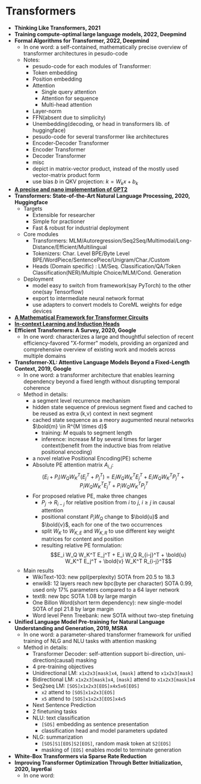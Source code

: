 
# Transformers

- **Thinking Like Transformers, 2021**
- **Training compute-optimal large language models, 2022, Deepmind**
- **Formal Algorithms for Transformer, 2022, Deepmind**
    - In one word: a self-contained, mathematically precise overview of transformer architectures in pesudo-code
    - Notes: 
        - pesudo-code for each modules of Transformer: 
        - Token embedding
        - Position embedding
        - Attention
            - Single query attention
            - Attention for sequence
            - Multi-head attention
        - Layer-norm
        - FFN(absent due to simplicity)
        - Unembedding(decoding, or head in transformers lib. of huggingface)
        - pesudo-code for several transformer like architectures
        - Encoder-Decoder Transformer
        - Encoder Transformer
        - Decoder Transformer
        - misc
        - depict in matrix-vector product, instead of the mostly used vector-matrix product form
        - use bias $b$ in QKV projection: $k = W_k x+b_k$
- **[A precise and nano implementation of GPT2](https://github.com/karpathy/nanoGPT)**
- **Transformers: State-of-the-Art Natural Language Processing, 2020, Huggingface**
    - Targets
        - Extensible for researcher
        - Simple for practioner
        - Fast & robust for industrial deployment
    - Core modules
        - Transformers: MLM/Autoregression/Seq2Seq/Multimodal/Long-Distance/Efficient/Multilingual
        - Tokenizers: Char. Level BPE/Byte Level BPE/WordPiece/SentencePiece/Unigram/Char./Custom
        - Heads (Domain specific) : LM/Seq. Classification/QA/Token Classification(NER)/Multiple Choice/MLM/Cond. Generation
    - Deployment
        - model easy to switch from framework(say PyTorch) to the other one(say Tensorflow)
        - export to intermediate neural network format
        - use adapters to convert models to CoreML weights for edge devices
- **[A Mathematical Framework for Transformer Circuits](https://transformer-circuits.pub/2021/framework/index.html)**
- **[In-context Learning and Induction Heads](https://transformer-circuits.pub/2022/in-context-learning-and-induction-heads/index.html)**
- **Efficient Transformers: A Survey, 2020, Google**
    - In one word: characterizes a large and thoughtful selection of recent efficiency-favored "X-former" models, providing an organized and comprehensive overview of existing work and models across multiple domains
- **Transformer-XL: Attentive Language Models Beyond a Fixed-Length Context, 2019, Google**
    - In one word: a transformer architecture that enables learning dependency beyond a fixed length without disrupting temporal coherence
    - Method in details:
        - a segment level recurrence mechanism 
        - hidden state sequence of previous segment fixed and cached to be reused as extra (k,v) context in next segment
        - cached state sequence as a meory augumented neural networks $\bold{m} \in R^{M \times d}$
            - training: $M$ equals to segment length
            - inference: increase $M$ by several times for larger context(benefit from the inductive bias from relative positional encoding)
        - a novel relative Positional Encoding(PE) scheme
        - Absolute PE attention matrix $A_{i,j}$: $$(E_i+P_i)W_{Q}W_{K}^T(E_j^T+P_j^T)=E_i W_Q W_K^T E_j^T + E_i W_Q W_K^T P_j^T + P_i W_Q W_K^T E_j^T + P_i W_Q W_K^T P_j^T$$
        - For proposed relative PE, make three changes
            - $P_j$ -> $R_{i-j}$ for relative position from $i$ to $j$, $i \ge j$ in causal attention
            - positional constant $P_i W_Q$ change to $\bold{u}$ and $\bold{v}$, each for one of the two occurrences
            - split $W_K$ to $W_{K,E}$ and $W_{K,R}$ to use different key weight matrices for content and position
            - resulting relative PE formulation: $$E_i W_Q W_K^T E_j^T + E_i W_Q R_{i-j}^T + \bold{u} W_K^T E_j^T + \bold{v} W_K^T R_{i-j}^T$$
    - Main results
        - WikiText-103: new ppl(perplexity) SOTA from 20.5 to 18.3
        - enwik8: 12 layers reach new bpc(byte per character) SOTA 0.99, used only 17% parameters compared to a 64 layer network
        - text8: new bpc SOTA 1.08 by large margin
        - One Billon Word(short term dependency): new single-model SOTA of ppl 21.8 by large margin
        - Word level Penn Treebank: new SOTA without two-step finetuing
- **Unified Language Model Pre-training for Natural Language Understanding and Generation, 2019, MSRA**
    - In one word: a parameter-shared transformer framework for unified training of NLG and NLU tasks with attention masking
    - Method in details: 
        - Transformer Decoder: self-attention support bi-direction, uni-direction(causal) masking
        - 4 pre-training objectives
        - Unidirectional LM: ```x1x2x3[mask]x4```, ```[mask]``` attend to ```x1x2x3[mask]```
        - Bidirectional LM: ```x1x2x3[mask]x4```, ```[mask]``` attend to ```x1x2x3[mask]x4```
        - Seq2seq LM: ```[SOS]x1x2x3[EOS]x4x5x6[EOS]```
            - ```x2``` attend to ```[SOS]x1x2x3[EOS]```
            - ```x5``` attend to ```[SOS]x1x2x3[EOS]x4x5```
        - Next Sentence Prediction
        - 2 finetuning tasks
        - NLU: text classification
            - ```[SOS]``` embedding as sentence presentation
            - classification head and model parameters updated 
        - NLG: summarization
            - ```[SOS]S1[EOS]S2[EOS]```, random mask token at ```S2[EOS]``` 
            - masking of ```[EOS]``` enables model to terminate generation
- **White-Box Transformers via Sparse Rate Reduction**
- **Improving Transformer Optimization Through Better Initialization, 2020, layer6ai**
  - In one word: 